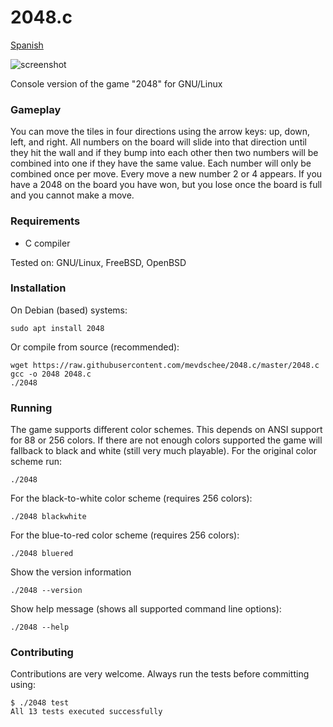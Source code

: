 2048.c
======

[Spanish](README_es.md)

![screenshot](screenshot.png)

Console version of the game "2048" for GNU/Linux

### Gameplay

You can move the tiles in four directions using the arrow keys: up, down, left, and right. All numbers on the board will slide into that direction until they hit the wall and if they bump into each other then two numbers will be combined into one if they have the same value. Each number will only be combined once per move. Every move a new number 2 or 4 appears. If you have a 2048 on the board you have won, but you lose once the board is full and you cannot make a move.

### Requirements

- C compiler

Tested on: GNU/Linux, FreeBSD, OpenBSD

### Installation

On Debian (based) systems:

```
sudo apt install 2048
```

Or compile from source (recommended):

```
wget https://raw.githubusercontent.com/mevdschee/2048.c/master/2048.c
gcc -o 2048 2048.c
./2048
```

### Running

The game supports different color schemes. This depends on ANSI support for 88 or 256 colors. If there are not enough colors supported the game will fallback to black and white (still very much playable). For the original color scheme run:

```
./2048
```

For the black-to-white color scheme (requires 256 colors):

```
./2048 blackwhite
```

For the blue-to-red color scheme (requires 256 colors):

```
./2048 bluered
```

Show the version information

```
./2048 --version
```

Show help message (shows all supported command line options):

```
./2048 --help
```

### Contributing

Contributions are very welcome. Always run the tests before committing using:

```
$ ./2048 test
All 13 tests executed successfully
```
